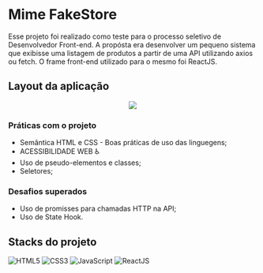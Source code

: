 # Mime FakeStore

Esse projeto foi realizado como teste para o processo seletivo de Desenvolvedor Front-end. 
A propósta era desenvolver um pequeno sistema que exibisse uma listagem de produtos a partir de uma API utilizando axios ou fetch. O frame front-end utilizado para o mesmo foi ReactJS.

## Layout da aplicação
<div align="center">
<img src="https://user-images.githubusercontent.com/93070498/194645885-323e440d-d364-4719-9a00-b0f7f8b7dc38.png" />
</div>

### Práticas com o projeto

- Semântica HTML e CSS - Boas práticas de uso das linguegens;
- ACESSIBILIDADE WEB ♿
- Uso de pseudo-elementos e classes;
- Seletores;

### Desafios superados

- Uso de promisses para chamadas HTTP na API;
- Uso de State Hook.

## Stacks do projeto


![HTML5](https://img.shields.io/badge/HTML5-E34F26?style=for-the-badge&logo=html5&logoColor=white)
![CSS3](https://img.shields.io/badge/CSS3-1572B6?style=for-the-badge&logo=css3&logoColor=white)
![JavaScript](https://img.shields.io/badge/JavaScript-F7DF1E?style=for-the-badge&logo=javascript&logoColor=black)
![ReactJS](https://img.shields.io/badge/-ReactJs-61DAFB?logo=react&logoColor=white&style=for-the-badge)

